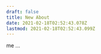 ```yaml
---
draft: false
title: New About
date: 2021-02-18T02:52:43.078Z
lastmod: 2021-02-18T02:52:43.099Z
---
```

me ...